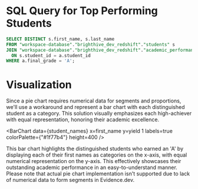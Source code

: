 # SQL Query for Top Performing Students
```sql student_names
SELECT DISTINCT s.first_name, s.last_name
FROM "workspace-database"."brighthive_dev_redshift"."students" s
JOIN "workspace-database"."brighthive_dev_redshift"."academic_performance" a
  ON s.student_id = a.student_id
WHERE a.final_grade = 'A';
```

# Visualization
Since a pie chart requires numerical data for segments and proportions, we'll use a workaround and represent a bar chart with each distinguished student as a category. This solution visually emphasizes each high-achiever with equal representation, honoring their academic excellence.

<BarChart
    data={student_names}
    x=first_name
    y=yield 1
    labels=true
    colorPalette={"#1f77b4"}
    height=400
/>

This bar chart highlights the distinguished students who earned an 'A' by displaying each of their first names as categories on the x-axis, with equal numerical representation on the y-axis. This effectively showcases their outstanding academic performance in an easy-to-understand manner. Please note that actual pie chart implementation isn't supported due to lack of numerical data to form segments in Evidence.dev.